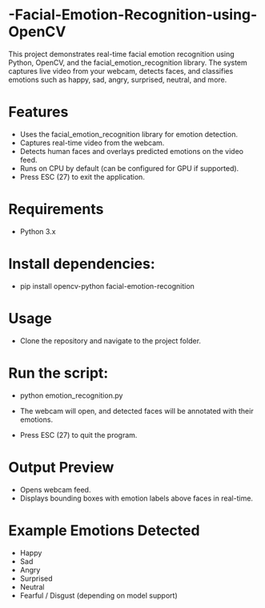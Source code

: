 # -Facial-Emotion-Recognition-using-OpenCV
This project demonstrates real-time facial emotion recognition using Python, OpenCV, and the facial_emotion_recognition library. The system captures live video from your webcam, detects faces, and classifies emotions such as happy, sad, angry, surprised, neutral, and more.
# Features
* Uses the facial_emotion_recognition library for emotion detection.
* Captures real-time video from the webcam.
* Detects human faces and overlays predicted emotions on the video feed.
* Runs on CPU by default (can be configured for GPU if supported).
* Press ESC (27) to exit the application.
# Requirements
* Python 3.x
# Install dependencies:
* pip install opencv-python facial-emotion-recognition
# Usage
* Clone the repository and navigate to the project folder.
# Run the script:
* python emotion_recognition.py

* The webcam will open, and detected faces will be annotated with their emotions.
* Press ESC (27) to quit the program.
# Output Preview
* Opens webcam feed.
* Displays bounding boxes with emotion labels above faces in real-time.
# Example Emotions Detected
* Happy
* Sad
* Angry
* Surprised
* Neutral
* Fearful / Disgust (depending on model support)
